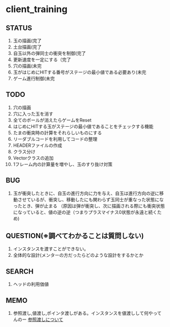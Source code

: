 # client_training

## STATUS
1. 玉の描画(完了
1. 土台描画(完了
1. 自玉以外の弾同士の衝突を制御(完了
1. 更新速度を一定にする（完了
1. 穴の描画(未完
1. 玉がはじめにHITする番号がステージの最小値である必要あり(未完
1. ゲーム進行制御(未完                                                                                                                           
## TODO
1. 穴の描画
1. 穴に入った玉を消す
1. 全てのボールが消えたらゲームをReset
1. はじめにHITする玉がステージの最小値であることをチェックする機能
1. たまの衝突時の計算をそれらしいものにする
1. リーダブルコードを利用してコードの整理
1. HEADERファイルの作成
1. クラス分け
1. Vectorクラスの追加
1. 1フレーム内の計算量を増やし、玉のすり抜け対策

## BUG
1. 玉が衝突したときに、自玉の進行方向に力を与え、自玉は進行方向の逆に移動させているが、衝突し、移動したにも関わらず玉同士が重なった状態になったとき、弾が止まる  （原因は弾が衝突し、次に描画される際にも衝突状態になっていると、値の逆の逆（つまりプラスマイナス0状態が永遠と続くため)

## QUESTION(※調べてわかることは質問しない)
1. インスタンスを渡すことができない。
1. 全体的な設計(メンターの方だったらどのような設計をするかとか


## SEARCH
1. ヘッドの利用価値

## MEMO
1. 参照渡し,値渡し,ポインタ渡しがある。インスタンスを値渡しして何やってんのー
[参照渡しについて](http://yoppa.org/blog/5862.html "参照渡しについて")
